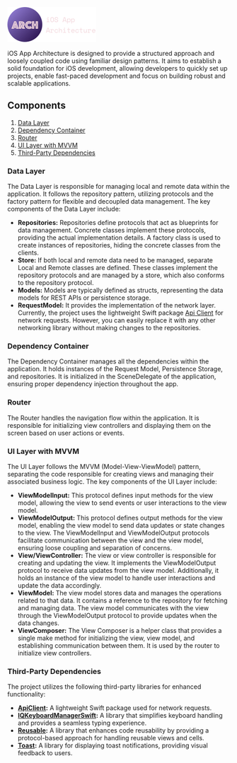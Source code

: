 ![iOS App Architecture](https://github.com/mansoor92/IOS-App-Architecture/blob/main/logo.png)

iOS App Architecture is designed to provide a structured approach and loosely coupled code using familiar design patterns. It aims to establish a solid foundation for iOS development, allowing developers to quickly set up projects, enable fast-paced development and focus on building robust and scalable applications.

## Components

1. [Data Layer](#data)
2. [Dependency Container](#dependency-container)
3. [Router](#router)
4. [UI Layer with MVVM](#ui-layer)
5. [Third-Party Dependencies](#thirdparty-dependencies)

### <a id="data">Data Layer</a>
The Data Layer is responsible for managing local and remote data within the application. It follows the repository pattern, utilizing protocols and the factory pattern for flexible and decoupled data management. The key components of the Data Layer include:

* **Repositories:** Repositories define protocols that act as blueprints for data management. Concrete classes implement these protocols, providing the actual implementation details. A factory class is used to create instances of repositories, hiding the concrete classes from the clients.
* **Store:** If both local and remote data need to be managed, separate Local and Remote classes are defined. These classes implement the repository protocols and are managed by a store, which also conforms to the repository protocol.
* **Models:** Models are typically defined as structs, representing the data models for REST APIs or persistence storage.
* **RequestModel:** It provides the implementation of the network layer. Currently, the project uses the lightweight Swift package [Api Client](https://github.com/mansoor92/ApiClient) for network requests. However, you can easily replace it with any other networking library without making changes to the repositories.

### <a id="dependency-container">Dependency Container</a>
The Dependency Container manages all the dependencies within the application. It holds instances of the Request Model, Persistence Storage, and repositories. It is initialized in the SceneDelegate of the application, ensuring proper dependency injection throughout the app.

### <a id="router">Router</a>
The Router handles the navigation flow within the application. It is responsible for initializing view controllers and displaying them on the screen based on user actions or events.

### <a id="ui-layer">UI Layer with MVVM</a>
The UI Layer follows the MVVM (Model-View-ViewModel) pattern, separating the code responsible for creating views and managing their associated business logic. The key components of the UI Layer include:

* **ViewModelInput<Protocol>:** This protocol defines input methods for the view model, allowing the view to send events or user interactions to the view model.
* **ViewModelOutput<Protocol>:** This protocol defines output methods for the view model, enabling the view model to send data updates or state changes to the view.
  The ViewModelInput and ViewModelOutput protocols facilitate communication between the view and the view model, ensuring loose coupling and separation of concerns.
* **View/ViewController:** The view or view controller is responsible for creating and updating the view. It implements the ViewModelOutput protocol to receive data updates from the view model. Additionally, it holds an instance of the view model to handle user interactions and update the data accordingly.
* **ViewModel:** The view model stores data and manages the operations related to that data. It contains a reference to the repository for fetching and managing data. The view model communicates with the view through the ViewModelOutput protocol to provide updates when the data changes.
* **ViewComposer:** The View Composer is a helper class that provides a single make method for initializing the view, view model, and establishing communication between them. It is used by the router to initialize view controllers.

### <a id="thirdparty-dependencies">Third-Party Dependencies</a>
The project utilizes the following third-party libraries for enhanced functionality:

* **[ApiClient](https://github.com/mansoor92/ApiClient):** A lightweight Swift package used for network requests.
* **[IQKeyboardManagerSwift](https://github.com/hackiftekhar/IQKeyboardManager):** A library that simplifies keyboard handling and provides a seamless typing experience.
* **[Reusable](https://github.com/AliSoftware/Reusable):** A library that enhances code reusability by providing a protocol-based approach for handling reusable views and cells.
* **[Toast](https://github.com/scalessec/Toast-Swift):** A library for displaying toast notifications, providing visual feedback to users.